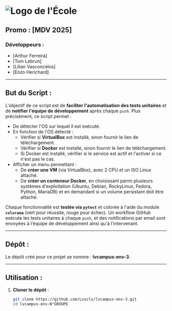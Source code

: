 # ![Logo de l'École]([https://images.app.goo.gl/153XX7RBYm41UJoq5](https://www.google.com/url?sa=i&url=https%3A%2F%2Fwww.livecampus.fr%2F&psig=AOvVaw2JoP6zk2tjY0bD0e9PTKBa&ust=1727523583082000&source=images&cd=vfe&opi=89978449&ved=0CBQQjRxqFwoTCMjZqP6E44gDFQAAAAAdAAAAABAJ))

## Promo : [MDV 2025]

### Développeurs :
- [Arthur Ferreira]
- [Tom Lebrun]
- [Lilian Vasconcelos]
- [Enzo Herichard]

---

## But du Script :

L'objectif de ce script est de **faciliter l'automatisation des tests unitaires** et de **notifier l'équipe de développement** après chaque `push`. Plus précisément, ce script permet :

- De détecter l'OS sur lequel il est exécuté.
- En fonction de l'OS détecté :
  - Vérifier si **VirtualBox** est installé, sinon fournir le lien de téléchargement.
  - Vérifier si **Docker** est installé, sinon fournir le lien de téléchargement.
  - Si Docker est installé, vérifier si le service est actif et l'activer si ce n'est pas le cas.
- Afficher un menu permettant :
  - De **créer une VM** (via VirtualBox), avec 2 CPU et un ISO Linux attaché.
  - De **créer un conteneur Docker**, en choisissant parmi plusieurs systèmes d'exploitation (Ubuntu, Debian, RockyLinux, Fedora, Python, MariaDB) et en demandant si un volume persistant doit être attaché.

Chaque fonctionnalité est **testée via `pytest`** et colorée à l'aide du module **`colorama`** (vert pour réussite, rouge pour échec). Un workflow GitHub exécute les tests unitaires à chaque `push`, et des notifications par email sont envoyées à l'équipe de développement ainsi qu'à l'intervenant.

---

## Dépôt :

Le dépôt créé pour ce projet se nomme : **lvcampus-env-3**.  

---

## Utilisation :

1. **Cloner le dépôt** :  
   ```bash
   git clone https://github.com/Lvscls/lvcampus-env-3.git
   cd lvcampus-env-N°GROUPE
